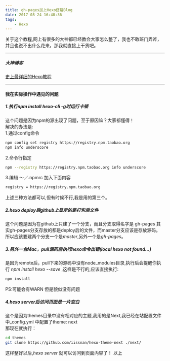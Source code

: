 ```yaml
---
title: gh-pages加上Hexo搭建Blog
date: 2017-08-24 16:40:36
tags: 
    - Hexo
---
```

关于这个教程,网上有很多的大神都已经教会大家怎么整了，我也不敢班门弄斧，并且也说不出什么花来，那我就直接上干货吧。
<br>

-----------------------------------
##### 大神博客
<a href="https://xuanwo.org/2015/03/26/hexo-intor/">史上最详细的Hexo教程</a>

-----------------------------------
#### 我在实际操作中遇见的问题

##### 1.执行npm install hexo-cli -g时运行卡顿
这个问题是因为npm的源出现了问题，至于原因嘛？大家都懂得！<br>
解决的办法是:<br>
1.通过config命令
``` bash
npm config set registry https://registry.npm.taobao.org
npm info underscore
```
2.命令行指定
``` bash
npm --registry https://registry.npm.taobao.org info underscore
```
3.编辑 ～／.npmrc  加入下面内容
``` bash
registry = https://registry.npm.taobao.org
```
上述三种方法都可以,但有时候不行,我是用的第三个。

##### 2.hexo deploy后github上显示的是打包后文件
这个问题是因为在github上只建了一个分支，而且分支取得名字是 gh-pages
其实gh-pages分支存放的都是deploy后的文件，而master分支应该是存放源码。
所以应该要建两个分支一个是*master*,另外一个是*gh-pages*。

##### 3.另外一台Mac，pull源码后执行hexo命令出错(local hexo not found...)
是因为remote后，pull下来的源码中没有node_modules目录,执行后会提醒你执行
*npm install hexo --save* ,这样是不行的,应该直接执行:
``` bash
npm install
```
PS:可能会有WARN 但是貌似没有问题

##### 4.hexo server后访问页面是一片空白
这个是因为themes目录中没有相对应的主题,我用的是Next,我已经在站配置文件中_config.yml
中配置了theme: next<br>
那现在就执行：
``` bash
cd themes
git clone https://github.com/iissnan/hexo-theme-next ./next/
```
这样整好以后,*hexo server* 就可以访问到页面内容了！
以上


